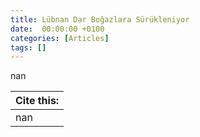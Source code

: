 ```yaml
---
title: Lübnan Dar Boğazlara Sürükleniyor
date:  00:00:00 +0100
categories: [Articles]
tags: []
---
```


nan

| Cite this:   |
|--------|
| nan 

